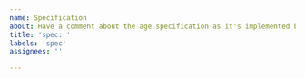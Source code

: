```yaml
---
name: Specification
about: Have a comment about the age specification as it's implemented by this and other tools?
title: 'spec: '
labels: 'spec'
assignees: ''

---
```


<!-- This is the issue tracker of a specific implementation of
the age format, as specified at https://age-encryption.org/v1

Please consider using the mailing list to discuss the specification:

                https://age-encryption.org/ml                    -->
